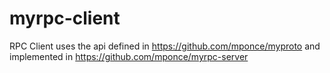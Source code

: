 # myrpc-client
RPC Client uses the api defined in https://github.com/mponce/myproto and implemented in https://github.com/mponce/myrpc-server
